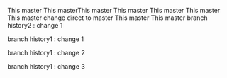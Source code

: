 This master
This masterThis master
This master
This master
This master
This master
change direct to master
This master
This master
branch history2 : change 1

branch history1 : change 1

branch history1 : change 2

branch history1 : change 3


